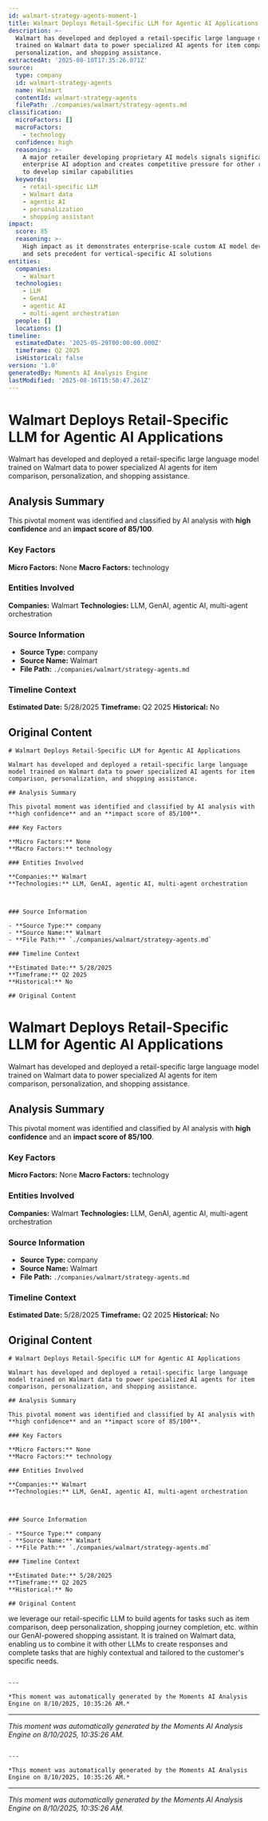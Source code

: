 ```yaml
---
id: walmart-strategy-agents-moment-1
title: Walmart Deploys Retail-Specific LLM for Agentic AI Applications
description: >-
  Walmart has developed and deployed a retail-specific large language model
  trained on Walmart data to power specialized AI agents for item comparison,
  personalization, and shopping assistance.
extractedAt: '2025-08-10T17:35:26.071Z'
source:
  type: company
  id: walmart-strategy-agents
  name: Walmart
  contentId: walmart-strategy-agents
  filePath: ./companies/walmart/strategy-agents.md
classification:
  microFactors: []
  macroFactors:
    - technology
  confidence: high
  reasoning: >-
    A major retailer developing proprietary AI models signals significant
    enterprise AI adoption and creates competitive pressure for other retailers
    to develop similar capabilities
  keywords:
    - retail-specific LLM
    - Walmart data
    - agentic AI
    - personalization
    - shopping assistant
impact:
  score: 85
  reasoning: >-
    High impact as it demonstrates enterprise-scale custom AI model development
    and sets precedent for vertical-specific AI solutions
entities:
  companies:
    - Walmart
  technologies:
    - LLM
    - GenAI
    - agentic AI
    - multi-agent orchestration
  people: []
  locations: []
timeline:
  estimatedDate: '2025-05-29T00:00:00.000Z'
  timeframe: Q2 2025
  isHistorical: false
version: '1.0'
generatedBy: Moments AI Analysis Engine
lastModified: '2025-08-16T15:50:47.261Z'
---
```

# Walmart Deploys Retail-Specific LLM for Agentic AI Applications

Walmart has developed and deployed a retail-specific large language model trained on Walmart data to power specialized AI agents for item comparison, personalization, and shopping assistance.

## Analysis Summary

This pivotal moment was identified and classified by AI analysis with **high confidence** and an **impact score of 85/100**.

### Key Factors

**Micro Factors:** None
**Macro Factors:** technology

### Entities Involved

**Companies:** Walmart
**Technologies:** LLM, GenAI, agentic AI, multi-agent orchestration



### Source Information

- **Source Type:** company
- **Source Name:** Walmart
- **File Path:** `./companies/walmart/strategy-agents.md`

### Timeline Context

**Estimated Date:** 5/28/2025
**Timeframe:** Q2 2025
**Historical:** No

## Original Content

```
# Walmart Deploys Retail-Specific LLM for Agentic AI Applications

Walmart has developed and deployed a retail-specific large language model trained on Walmart data to power specialized AI agents for item comparison, personalization, and shopping assistance.

## Analysis Summary

This pivotal moment was identified and classified by AI analysis with **high confidence** and an **impact score of 85/100**.

### Key Factors

**Micro Factors:** None
**Macro Factors:** technology

### Entities Involved

**Companies:** Walmart
**Technologies:** LLM, GenAI, agentic AI, multi-agent orchestration



### Source Information

- **Source Type:** company
- **Source Name:** Walmart
- **File Path:** `./companies/walmart/strategy-agents.md`

### Timeline Context

**Estimated Date:** 5/28/2025
**Timeframe:** Q2 2025
**Historical:** No

## Original Content

```
# Walmart Deploys Retail-Specific LLM for Agentic AI Applications

Walmart has developed and deployed a retail-specific large language model trained on Walmart data to power specialized AI agents for item comparison, personalization, and shopping assistance.

## Analysis Summary

This pivotal moment was identified and classified by AI analysis with **high confidence** and an **impact score of 85/100**.

### Key Factors

**Micro Factors:** None
**Macro Factors:** technology

### Entities Involved

**Companies:** Walmart
**Technologies:** LLM, GenAI, agentic AI, multi-agent orchestration



### Source Information

- **Source Type:** company
- **Source Name:** Walmart
- **File Path:** `./companies/walmart/strategy-agents.md`

### Timeline Context

**Estimated Date:** 5/28/2025
**Timeframe:** Q2 2025
**Historical:** No

## Original Content

```
# Walmart Deploys Retail-Specific LLM for Agentic AI Applications

Walmart has developed and deployed a retail-specific large language model trained on Walmart data to power specialized AI agents for item comparison, personalization, and shopping assistance.

## Analysis Summary

This pivotal moment was identified and classified by AI analysis with **high confidence** and an **impact score of 85/100**.

### Key Factors

**Micro Factors:** None
**Macro Factors:** technology

### Entities Involved

**Companies:** Walmart
**Technologies:** LLM, GenAI, agentic AI, multi-agent orchestration



### Source Information

- **Source Type:** company
- **Source Name:** Walmart
- **File Path:** `./companies/walmart/strategy-agents.md`

### Timeline Context

**Estimated Date:** 5/28/2025
**Timeframe:** Q2 2025
**Historical:** No

## Original Content

```
we leverage our retail-specific LLM to build agents for tasks such as item comparison, deep personalization, shopping journey completion, etc. within our GenAI-powered shopping assistant. It is trained on Walmart data, enabling us to combine it with other LLMs to create responses and complete tasks that are highly contextual and tailored to the customer's specific needs.
```

---

*This moment was automatically generated by the Moments AI Analysis Engine on 8/10/2025, 10:35:26 AM.*

```

---

*This moment was automatically generated by the Moments AI Analysis Engine on 8/10/2025, 10:35:26 AM.*

```

---

*This moment was automatically generated by the Moments AI Analysis Engine on 8/10/2025, 10:35:26 AM.*

```

---

*This moment was automatically generated by the Moments AI Analysis Engine on 8/10/2025, 10:35:26 AM.*
